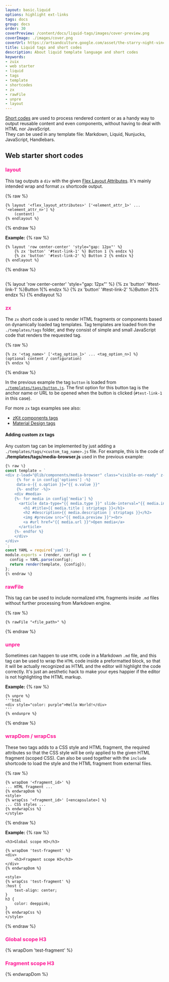 ```yaml
---
layout: basic.liquid
options: highlight ext-links
tags: docs
group: docs
order: 30
coverPreview: /content/docs/liquid-tags/images/cover-preview.png
coverImage: ./images/cover.png
coverUrl: https://artsandculture.google.com/asset/the-starry-night-vincent-van-gogh/bgEuwDxel93-Pg
title: Liquid tags and short codes
description: About liquid template language and short codes
keywords:
- zuix
- web starter
- liquid
- tags
- template
- shortcodes
- zx
- rawFile
- unpre
- layout
---
```


[Short codes](https://11ty.dev/docs/shortcodes/) are used to process rendered content or as a handy way to output reusable
content and even components, without having to deal with HTML nor JavaScript.  
They can be used in any template file: Markdown, Liquid, Nunjucks, JavaScript, Handlebars.

## Web starter short codes

### layout

This tag outputs a `div` with the given [Flex Layout Attributes](https://progressivered.com/fla/).
It's mainly intended wrap and format `zx` shortcode output.

{% raw %}
```liquid
{% layout '<flex_layout_attributes>' ['<element_attr_1>' ... '<element_attr_n>'] %}
    (content)
{% endlayout %}
```
{% endraw %}

**Example:**
{% raw %}
```liquid
{% layout 'row center-center' 'style="gap: 12px"' %}
    {% zx 'button' '#test-link-1' %} Button 1 {% endzx %}
    {% zx 'button' '#test-link-2' %} Button 2 {% endzx %}
{% endlayout %}
```
{% endraw %}

##

{% layout 'row center-center' 'style="gap: 12px"' %}
{% zx 'button' '#test-link-1' %}Button 1{% endzx %}
{% zx 'button' '#test-link-2' %}Button 2{% endzx %}
{% endlayout %}


### zx

The `zx` short code is used to render HTML fragments or components based on dynamically loaded tag templates.
Tag templates are loaded from the `./templates/tags` folder, and they consist of simple and small JavaScript code that
renders the requested tag.

{% raw %}
```liquid
{% zx '<tag_name>' ['<tag_option_1>' ... <tag_option_n>] %}
(optional content / configuration)
{% endzx %}
```
{% endraw %}

In the previous example the tag `button` is loaded from [`./templates/tags/button.js`](https://github.com/zuixjs/zuix-web-starter/blob/master/templates/tags/button.js). The first option for this button tag
is the anchor name or URL to be opened when the button is clicked (`#test-link-1` in this case).

For more `zx` tags examples see also:

- [zKit components tags](https://zuixjs.github.io/web-app/content/docs/zkit-components-tags/)
- [Material Design tags](https://zuixjs.github.io/web-app/content/docs/material-design-tags/)


#### Adding custom zx tags

Any custom tag can be implemented by just adding a `./templates/tags/<custom_tag_name>.js` file. For example, this is the
code of **./templates/tags/media-browser.js** used in the previous example:

```js
{% raw %}
const template = `
<div z-load="@lib/components/media-browser" class="visible-on-ready" z-lazy="true"
     {% for o in config['options'] -%}
     data-o-{{ o.option }}="{{ o.value }}"
     {%- endfor -%}>
    <div #media>
    {%- for media in config['media'] %}
      <article data-type="{{ media.type }}" slide-interval="{{ media.interval }}">
        <h1 #title>{{ media.title | striptags }}</h1>
        <h2 #description>{{ media.description | striptags }}</h2>
        <img #preview src="{{ media.preview }}"><br>
        <a #url href="{{ media.url }}">Open media</a>
      </article>
    {%- endfor %}
    </div>
</div>
`;
const YAML = require('yaml');
module.exports = (render, config) => {
  config = YAML.parse(config);
  return render(template, {config});
};
{% endraw %}
```


### rawFile

This tag can be used to include normalized `HTML` fragments inside `.md` files without further processing from Markdown engine.

{% raw %}
```liquid
{% rawFile "<file_path>" %}
```
{% endraw %}


### unpre

Sometimes can happen to use `HTML` code in a Markdown `.md` file, and this tag can be used to wrap the `HTML` code inside a preformatted block,
so that it will be actually recognized as HTML and the editor will highlight the code correctly. It's just an aesthetic hack to make your eyes happier
if the editor is not highlighting the HTML markup.

**Example:**
{% raw %}
```liquid
{% unpre %}
'''html
<div style="color: purple">Hello World!</div>
'''
{% endunpre %}
```
{% endraw %}


### wrapDom / wrapCss

These two tags adds to a CSS style and HTML fragment, the required attributes so that the CSS style will be only applied
to the given HTML fragment (scoped CSS).
Can also be used together with the `include` shortcode to load the style and the HTML fragment from external files.

{% raw %}
```liquid
{% wrapDom '<fragment_id>' %}
... HTML fragment ...
{% endwrapDom %}
<style>
{% wrapCss '<fragment_id>' [<encapsulate>] %}
... CSS styles ...
{% endwrapCss %}
</style>
```
{% endraw %}

**Example:**
{% raw %}
```liquid
<h3>Global scope H3</h3>

{% wrapDom 'test-fragment' %}
<div>
    <h3>Fragment scope H3</h3>
</div>
{% endwrapDom %}

<style>
{% wrapCss 'test-fragment' %}
:host {
    text-align: center;
}
h3 {
    color: deeppink;
}
{% endwrapCss %}
</style>
```
{% endraw %}
<h3>Global scope H3</h3>
{% wrapDom 'test-fragment' %}
<div>
    <h3>Fragment scope H3</h3>
</div>
{% endwrapDom %}
<style>
{% wrapCss 'test-fragment' %}
:host { text-align: center; }
h3 { color: deeppink }
{% endwrapCss %}
 </style>
